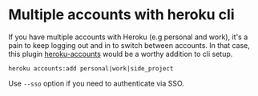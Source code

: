# Multiple accounts with heroku cli
If you have multiple accounts with Heroku (e.g personal and work),
it's a pain to keep logging out and in to switch between accounts.
In that case, this plugin [heroku-accounts](https://github.com/heroku/heroku-accounts)
would be a worthy addition to cli setup.

```
heroku accounts:add personal|work|side_project
```

Use `--sso` option if you need to authenticate via SSO.
